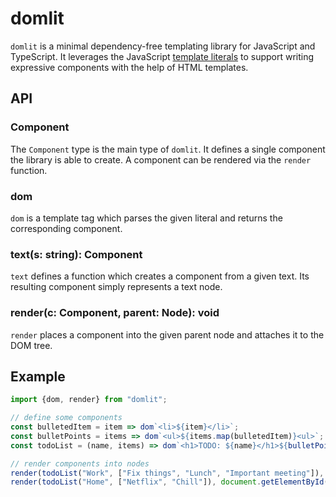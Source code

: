 # domlit

`domlit` is a minimal dependency-free templating library for JavaScript and TypeScript. It leverages the JavaScript [template literals](https://developer.mozilla.org/en-US/docs/Web/JavaScript/Reference/Template_literals) to support writing expressive components with the help of HTML templates.

## API

### Component
The `Component` type is the main type of `domlit`. It defines a single component the library is able to create. A component can be rendered via the `render` function.

### dom
`dom` is a template tag which parses the given literal and returns the corresponding component.

### text(s: string): Component
`text` defines a function which creates a component from a given text. Its resulting component simply represents a text node.

### render(c: Component, parent: Node): void
`render` places a component into the given parent node and attaches it to the DOM tree.

## Example
```js
import {dom, render} from "domlit";

// define some components
const bulletedItem = item => dom`<li>${item}</li>`;
const bulletPoints = items => dom`<ul>${items.map(bulletedItem)}<ul>`;
const todoList = (name, items) => dom`<h1>TODO: ${name}</h1>${bulletPoints(items)}`;

// render components into nodes
render(todoList("Work", ["Fix things", "Lunch", "Important meeting"]), document.getElementById("todo-work"));
render(todoList("Home", ["Netflix", "Chill"]), document.getElementById("todo-home"));
```
